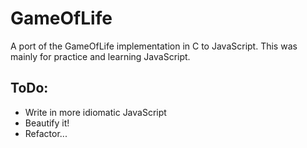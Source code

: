 GameOfLife
=========

A port of the GameOfLife implementation in C to JavaScript. This was mainly
for practice and learning JavaScript. 

ToDo:
---
*   Write in more idiomatic JavaScript
*   Beautify it!
*   Refactor... 

